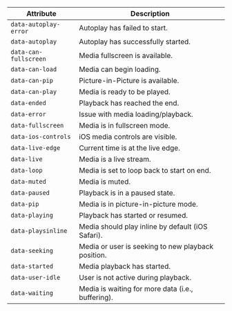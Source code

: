 | Attribute             | Description                                        |
| --------------------- | -------------------------------------------------- |
| `data-autoplay-error` | Autoplay has failed to start.                      |
| `data-autoplay`       | Autoplay has successfully started.                 |
| `data-can-fullscreen` | Media fullscreen is available.                     |
| `data-can-load`       | Media can begin loading.                           |
| `data-can-pip`        | Picture-in-Picture is available.                   |
| `data-can-play`       | Media is ready to be played.                       |
| `data-ended`          | Playback has reached the end.                      |
| `data-error`          | Issue with media loading/playback.                 |
| `data-fullscreen`     | Media is in fullscreen mode.                       |
| `data-ios-controls`   | iOS media controls are visible.                    |
| `data-live-edge`      | Current time is at the live edge.                  |
| `data-live`           | Media is a live stream.                            |
| `data-loop`           | Media is set to loop back to start on end.         |
| `data-muted`          | Media is muted.                                    |
| `data-paused`         | Playback is in a paused state.                     |
| `data-pip`            | Media is in picture-in-picture mode.               |
| `data-playing`        | Playback has started or resumed.                   |
| `data-playsinline`    | Media should play inline by default (iOS Safari).  |
| `data-seeking`        | Media or user is seeking to new playback position. |
| `data-started`        | Media playback has started.                        |
| `data-user-idle`      | User is not active during playback.                |
| `data-waiting`        | Media is waiting for more data (i.e., buffering).  |
